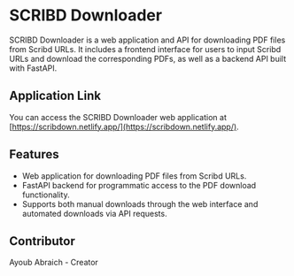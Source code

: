 # SCRIBD Downloader

SCRIBD Downloader is a web application and API for downloading PDF files from Scribd URLs. It includes a frontend interface for users to input Scribd URLs and download the corresponding PDFs, as well as a backend API built with FastAPI.
## Application Link

You can access the SCRIBD Downloader web application at [https://scribdown.netlify.app/](https://scribdown.netlify.app/).

## Features

- Web application for downloading PDF files from Scribd URLs.
- FastAPI backend for programmatic access to the PDF download functionality.
- Supports both manual downloads through the web interface and automated downloads via API requests.

## Contributor
Ayoub Abraich - Creator


